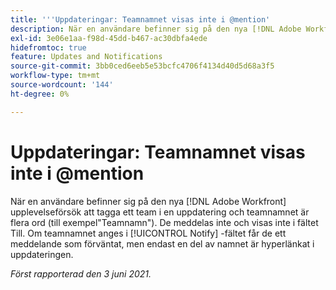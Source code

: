 ```yaml
---
title: '''Uppdateringar: Teamnamnet visas inte i @mention'
description: När en användare befinner sig på den nya [!DNL Adobe Workfront] upplevelseförsök att tagga ett team i en uppdatering och teamnamnet är flera ord (till exempel"Teamnamn"). De meddelas inte och visas inte i fältet Till. Om teamnamnet anges i [!UICONTROL Notify] -fältet får de ett meddelande som förväntat, men endast en del av namnet är hyperlänkat i uppdateringen.
exl-id: 3e06e1aa-f98d-45dd-b467-ac30dbfa4ede
hidefromtoc: true
feature: Updates and Notifications
source-git-commit: 3bb0ced6eeb5e53bcfc4706f4134d40d5d68a3f5
workflow-type: tm+mt
source-wordcount: '144'
ht-degree: 0%

---
```


# Uppdateringar: Teamnamnet visas inte i @mention

När en användare befinner sig på den nya [!DNL Adobe Workfront] upplevelseförsök att tagga ett team i en uppdatering och teamnamnet är flera ord (till exempel&quot;Teamnamn&quot;). De meddelas inte och visas inte i fältet Till. Om teamnamnet anges i [!UICONTROL Notify] -fältet får de ett meddelande som förväntat, men endast en del av namnet är hyperlänkat i uppdateringen.

_Först rapporterad den 3 juni 2021._
